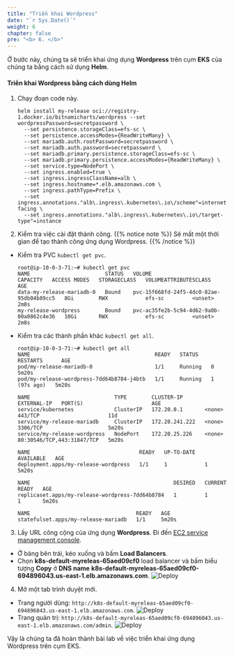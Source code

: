```yaml
---
title: "Triển khai Wordpress"
date: "`r Sys.Date()`"
weight: 6
chapter: false
pre: "<b> 6. </b>"
---
```


Ở bước này, chúng ta sẽ triển khai ứng dụng **Wordpress** trên cụm **EKS** của chúng ta bằng cách sử dụng **Helm**.

#### Triển khai Wordpress bằng cách dùng Helm

1. Chạy đoạn code này.
   ```
   helm install my-release oci://registry-1.docker.io/bitnamicharts/wordpress --set wordpressPassword=secretpassword \
     --set persistence.storageClass=efs-sc \
     --set persistence.accessModes={ReadWriteMany} \
     --set mariadb.auth.rootPassword=secretpassword \
     --set mariadb.auth.password=secretpassword \
     --set mariadb.primary.persistence.storageClass=efs-sc \
     --set mariadb.primary.persistence.accessModes={ReadWriteMany} \
     --set service.type=NodePort \
     --set ingress.enabled=true \
     --set ingress.ingressClassName=alb \
     --set ingress.hostname=*.elb.amazonaws.com \
     --set ingress.pathType=Prefix \
     --set ingress.annotations."alb\.ingress\.kubernetes\.io\/scheme"=internet-facing \
     --set ingress.annotations."alb\.ingress\.kubernetes\.io\/target-type"=instance
   ```
2. Kiểm tra việc cài đặt thành công.
   {{% notice note %}}
   Sẽ mất một thời gian để tạo thành công ứng dụng Wordpress.
   {{% /notice %}}

- Kiểm tra PVC `kubectl get pvc`.
  ```
  root@ip-10-0-3-71:~# kubectl get pvc
  NAME                        STATUS   VOLUME                                     CAPACITY   ACCESS MODES   STORAGECLASS   VOLUMEATTRIBUTESCLASS   AGE
  data-my-release-mariadb-0   Bound    pvc-15f668fd-24f5-4dc0-82ae-95db04b89cc5   8Gi        RWX            efs-sc         <unset>                 2m8s
  my-release-wordpress        Bound    pvc-ac35fe2b-5c94-4d62-9a0b-00a0862c4e36   10Gi       RWX            efs-sc         <unset>                 2m8s
  ```
- Kiểm tra các thành phần khác `kubectl get all`.

  ```
  root@ip-10-0-3-71:~# kubectl get all
  NAME                                        READY   STATUS    RESTARTS      AGE
  pod/my-release-mariadb-0                    1/1     Running   0             5m20s
  pod/my-release-wordpress-7dd64b8784-j4btb   1/1     Running   1 (97s ago)   5m20s

  NAME                           TYPE        CLUSTER-IP       EXTERNAL-IP   PORT(S)                      AGE
  service/kubernetes             ClusterIP   172.20.0.1       <none>        443/TCP                      11d
  service/my-release-mariadb     ClusterIP   172.20.241.222   <none>        3306/TCP                     5m20s
  service/my-release-wordpress   NodePort    172.20.25.226    <none>        80:30546/TCP,443:31847/TCP   5m20s

  NAME                                   READY   UP-TO-DATE   AVAILABLE   AGE
  deployment.apps/my-release-wordpress   1/1     1            1           5m20s

  NAME                                              DESIRED   CURRENT   READY   AGE
  replicaset.apps/my-release-wordpress-7dd64b8784   1         1         1       5m20s

  NAME                                  READY   AGE
  statefulset.apps/my-release-mariadb   1/1     5m20s
  ```

3. Lấy URL công cộng của ứng dụng **Wordpress**. Đi đến [EC2 service management console](https://console.aws.amazon.com/ec2/v2/home).

- Ở bảng bên trái, kéo xuống và bấm **Load Balancers**.
- Chọn **k8s-default-myreleas-65aed09cf0** load balancer và bấm biểu tượng **Copy** ở **DNS name** **k8s-default-myreleas-65aed09cf0-694896043.us-east-1.elb.amazonaws.com**.
  ![Deploy](/workshop-01-wordpress-deployment-on-eks/images/6.deploy/ws01-deploy01.png)

4. Mở một tab trình duyệt mới.

- Trang người dùng: `http://k8s-default-myreleas-65aed09cf0-694896043.us-east-1.elb.amazonaws.com`.
  ![Deploy](/workshop-01-wordpress-deployment-on-eks/images/6.deploy/ws01-deploy02.png)
- Trang quản trị: `http://k8s-default-myreleas-65aed09cf0-694896043.us-east-1.elb.amazonaws.com/admin`.
  ![Deploy](/workshop-01-wordpress-deployment-on-eks/images/6.deploy/ws01-deploy03.png)

Vậy là chúng ta đã hoàn thành bài lab về việc triển khai ứng dụng Wordpress trên cụm EKS.
